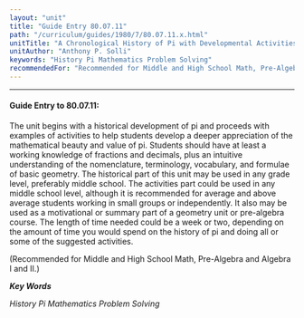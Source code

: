 ```yaml
---
layout: "unit"
title: "Guide Entry 80.07.11"
path: "/curriculum/guides/1980/7/80.07.11.x.html"
unitTitle: "A Chronological History of Pi with Developmental Activities in Problem Solving"
unitAuthor: "Anthony P. Solli"
keywords: "History Pi Mathematics Problem Solving"
recommendedFor: "Recommended for Middle and High School Math, Pre-Algebra and Algebra I and II."
---
```

<body>
<hr/>
<h4>
Guide Entry to 80.07.11:
</h4>
The unit begins with a historical development of pi and proceeds with examples of activities to help students develop a deeper appreciation of the mathematical beauty and value of pi.  Students should have at least a working knowledge of fractions and decimals, plus an intuitive understanding of the nomenclature, terminology, vocabulary, and formulae of basic geometry.  The historical part of this unit may be used in any grade level, preferably middle school.  The activities part could be used in any middle school level, although it is recommended for average and above average students working in small groups or independently.  It also may be used as a motivational or summary part of a geometry unit or pre-algebra course.  The length of time needed could be a week or two, depending on the amount of time you would spend on the history of pi and doing all or some of the suggested activities.
<p>
(Recommended for Middle and High School Math, Pre-Algebra and Algebra I and II.)
</p>
<p>
<b>
<i>
Key Words
</i>
</b>
<br/>
</p>
<p>
<i>
History Pi Mathematics Problem Solving
</i>
</p>
</body>